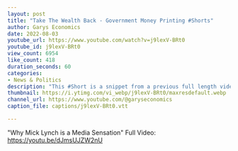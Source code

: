 ```yaml
---
layout: post
title: "Take The Wealth Back - Government Money Printing #Shorts"
author: Garys Economics
date: 2022-08-03
youtube_url: https://www.youtube.com/watch?v=j9lexV-BRt0
youtube_id: j9lexV-BRt0
view_count: 6954
like_count: 418
duration_seconds: 60
categories:
- News & Politics
description: "This #Short is a snippet from a previous full length video"
thumbnail: https://i.ytimg.com/vi_webp/j9lexV-BRt0/maxresdefault.webp
channel_url: https://www.youtube.com/@garyseconomics
caption_file: captions/j9lexV-BRt0.vtt

---
```


"Why Mick Lynch is a Media Sensation"
Full Video: https://youtu.be/dJmsUJZW2nU
